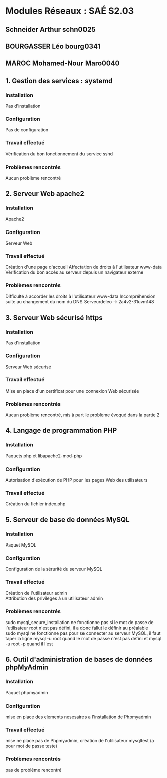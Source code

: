 # Modules Réseaux : SAÉ S2.03

## Schneider Arthur schn0025

## BOURGASSER Léo bourg0341

## MAROC Mohamed-Nour Maro0040

## 1. Gestion des services : systemd

### Installation

Pas d'installation

### Configuration

Pas de configuration

### Travail effectué

Vérification du bon fonctionnement du service sshd

### Problèmes rencontrés

Aucun problème rencontré

## 2. Serveur Web apache2

### Installation

Apache2

### Configuration

Serveur Web

### Travail effectué

Création d'une page d'accueil
Affectation de droits à l'utilisateur www-data
Vérification du bon accès au serveur depuis un navigateur externe

### Problèmes rencontrés

Difficulté à accorder les droits à l'utilisateur www-data
Incompréhension suite au changement du nom du DNS
Serveurdeleo -> 2a4v2-31uvm148

## 3. Serveur Web sécurisé https

### Installation

Pas d'installation

### Configuration

Serveur Web sécurisé

### Travail effectué

Mise en place d'un certificat pour une connexion Web sécurisée

### Problèmes rencontrés

Aucun problème rencontré, mis à part le problème évoqué dans la partie 2

## 4. Langage de programmation PHP 

### Installation

Paquets php et libapache2-mod-php

### Configuration

Autorisation d'exécution de PHP pour les pages Web des utilisateurs

### Travail effectué

Création du fichier index.php

## 5. Serveur de base de données MySQL

### Installation

Paquet MySQL

### Configuration

Configuration de la sérurité du serveur MySQL

### Travail effectué

Création de l'utilisateur admin  
Attribution des privilèges à un utilisateur admin

### Problèmes rencontrés 

sudo mysql_secure_installation ne fonctionne pas si le mot de passe de l'utilisateur root n'est pas défini, il a donc fallut le définir au préalable  
sudo mysql ne fonctionne pas pour se connecter au serveur MySQL, il faut taper la ligne mysql -u root quand le mot de passe n'est pas défini et mysql -u root -p quand il l'est

## 6. Outil d'administration de bases de données phpMyAdmin

### Installation

Paquet phpmyadmin

### Configuration

mise en place des elements nesesaires a l'installation de Phpmyadmin

### Travail effectué

mise ne place pas de Phpmyadmin, création de l'utilisateur mysqltest (a pour mot de passe teste)

### Problèmes rencontrés 

pas de problème rencontré
